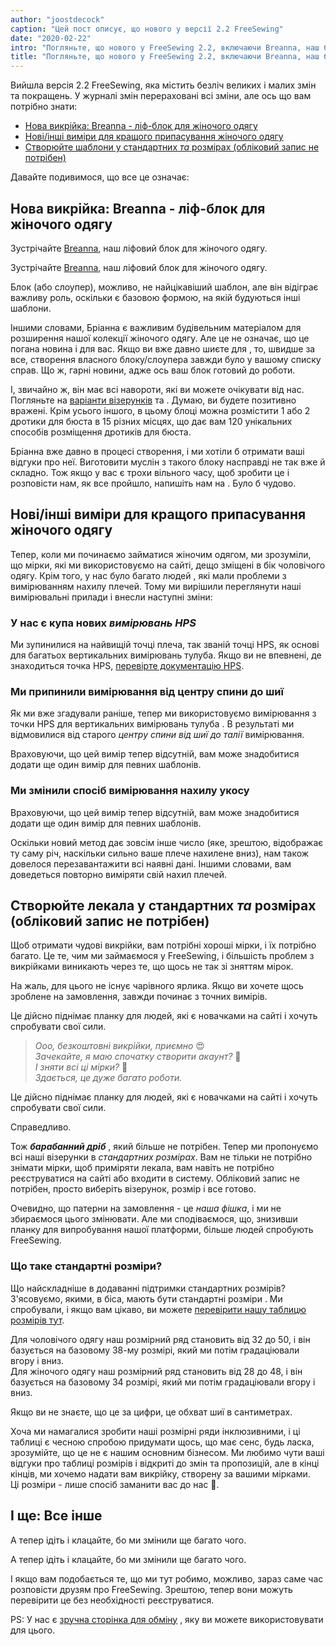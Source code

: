 ```yaml
---
author: "joostdecock"
caption: "Цей пост описує, що нового у версії 2.2 FreeSewing"
date: "2020-02-22"
intro: "Погляньте, що нового у FreeSewing 2.2, включаючи Breanna, наш блок ліфів для жіночого одягу"
title: "Погляньте, що нового у FreeSewing 2.2, включаючи Breanna, наш блок ліфів для жіночого одягу"
---
```


Вийшла версія 2.2 FreeSewing, яка містить безліч великих і малих змін та покращень. У журналі змін [](https://github.com/freesewing/freesewing/blob/develop/CHANGELOG.md) перераховані всі зміни, але ось що вам потрібно знати:

 - [Нова викрійка: Breanna - ліф-блок для жіночого одягу](#new-pattern-breanna-is-a-bodice-block-for-womenswear)
 - [Нові/інші виміри для кращого припасування жіночого одягу](#newdifferent-measurements-to-better-suit-womenswear)
 - [Створюйте шаблони у стандартних *та* розмірах (обліковий запис не потрібен)](#generate-patterns-in-standard-sizes-no-account-required)

Давайте подивимося, що все це означає:

## Нова викрійка: Breanna - ліф-блок для жіночого одягу

Зустрічайте [Breanna](/designs/breanna/), наш ліфовий блок для жіночого одягу.

Зустрічайте [Breanna](/designs/breanna/), наш ліфовий блок для жіночого одягу.

Блок (або слоупер), можливо, не найцікавіший шаблон, але він відіграє важливу роль, оскільки є базовою формою, на якій будуються інші шаблони.

Іншими словами, Бріанна є важливим будівельним матеріалом для розширення нашої колекції жіночого одягу. Але це не означає, що це погана новина і для вас. Якщо ви вже давно шиєте для , то, швидше за все, створення власного блоку/слоупера завжди було у вашому списку справ. Що ж, гарні новини, адже ось ваш блок готовий до роботи.

І, звичайно ж, він має всі навороти, які ви можете очікувати від нас. Погляньте на [варіанти візерунків](/docs/designs/breanna/options/) та . Думаю, ви будете позитивно вражені. Крім усього іншого, в цьому блоці можна розмістити 1 або 2 дротики для бюста в 15 різних місцях, що дає вам 120 унікальних способів розміщення дротиків для бюста.

Бріанна вже давно в процесі створення, і ми хотіли б отримати ваші відгуки про неї. Виготовити муслін з такого блоку насправді не так вже й складно. Тож якщо у вас є трохи вільного часу, щоб зробити це і розповісти нам, як все пройшло, напишіть нам на . Було б чудово.


## Нові/інші виміри для кращого припасування жіночого одягу

Тепер, коли ми починаємо займатися жіночим одягом, ми зрозуміли, що мірки, які ми використовуємо на сайті, дещо зміщені в бік чоловічого одягу. Крім того, у нас було багато людей , які мали проблеми з вимірюванням нахилу плечей. Тому ми вирішили переглянути наші вимірювальні прилади і внесли наступні зміни:

### У нас є купа нових *вимірювань HPS*

Ми зупинилися на найвищій точці плеча, так званій точці HPS, як основі для багатьох вертикальних вимірювань тулуба. Якщо ви не впевнені, де знаходиться точка HPS, [перевірте документацію HPS](/docs/measurements/hps/).

### Ми припинили вимірювання від центру спини до шиї

Як ми вже згадували раніше, тепер ми використовуємо вимірювання з точки HPS для вертикальних вимірювань тулуба . В результаті ми відмовилися від старого *центру спини від шиї до талії* вимірювання.

Враховуючи, що цей вимір тепер відсутній, вам може знадобитися додати ще один вимір для певних шаблонів.

### Ми змінили спосіб вимірювання нахилу укосу

Враховуючи, що цей вимір тепер відсутній, вам може знадобитися додати ще один вимір для певних шаблонів.

Оскільки новий метод дає зовсім інше число (яке, зрештою, відображає ту саму річ, наскільки сильно ваше плече нахилене вниз), нам також довелося перезавантажити всі наявні дані. Іншими словами, вам доведеться повторно виміряти свій нахил плечей.

## Створюйте лекала у стандартних *та* розмірах (обліковий запис не потрібен)

Щоб отримати чудові викрійки, вам потрібні хороші мірки, і їх потрібно багато. Це те, чим ми займаємося у FreeSewing, і більшість проблем з викрійками виникають через те, що щось не так зі зняттям мірок.

На жаль, для цього не існує чарівного ярлика. Якщо ви хочете щось зроблене на замовлення, завжди починає з точних вимірів.

Це дійсно піднімає планку для людей, які є новачками на сайті і хочуть спробувати свої сили.

> *Ооо, безкоштовні викрійки, приємно* 😍  
> *Зачекайте, я маю спочатку створити акаунт?* 🤔  
> *І зняти всі ці мірки?* 😬  
> *Здається, це дуже багато роботи.*

Це дійсно піднімає планку для людей, які є новачками на сайті і хочуть спробувати свої сили.

Справедливо.

Тож __*барабанний дріб*__ , який більше не потрібен. Тепер ми пропонуємо всі наші візерунки в *стандартних розмірах*. Вам не тільки не потрібно знімати мірки, щоб приміряти лекала, вам навіть не потрібно реєструватися на сайті або входити в систему. Обліковий запис не потрібен, просто виберіть візерунок, розмір і все готово.

Очевидно, що патерни на замовлення - це *наша фішка*, і ми не збираємося цього змінювати. Але ми сподіваємося, що, знизивши планку для випробування нашої платформи, більше людей спробують FreeSewing.

### Що таке стандартні розміри?

Що найскладніше в додаванні підтримки стандартних розмірів? З'ясовуємо, якими, в біса, мають бути стандартні розміри . Ми спробували, і якщо вам цікаво, ви можете [перевірити нашу таблицю розмірів тут](/sizes/).

Для чоловічого одягу наш розмірний ряд становить від 32 до 50, і він базується на базовому 38-му розмірі, який ми потім градаціювали вгору і вниз.  
Для жіночого одягу наш розмірний ряд становить від 28 до 48, і він базується на базовому 34 розмірі, який ми потім градаціювали вгору і вниз.

<Note>

Якщо ви не знаєте, що це за цифри, це обхват шиї в сантиметрах.

</Note>

Хоча ми намагалися зробити наші розмірні ряди інклюзивними, і ці таблиці є чесною спробою придумати щось, що має сенс, будь ласка, зрозумійте, що це не є нашим основним бізнесом. Ми любимо чути ваші відгуки про таблиці розмірів і відкриті до змін та пропозицій, але в кінці кінців, ми хочемо надати вам викрійку, створену за вашими мірками.  
Ці розміри - лише спосіб заманити вас до нас 🤫.


## І ще: Все інше

А тепер ідіть і клацайте, бо ми змінили ще багато чого.

А тепер ідіть і клацайте, бо ми змінили ще багато чого.

І якщо вам подобається те, що ми тут робимо, можливо, зараз саме час розповісти друзям про FreeSewing. Зрештою, тепер вони можуть перевірити це без необхідності реєструватися.

PS: У нас є [зручна сторінка для обміну](/share/) , яку ви можете використовувати для цього.



